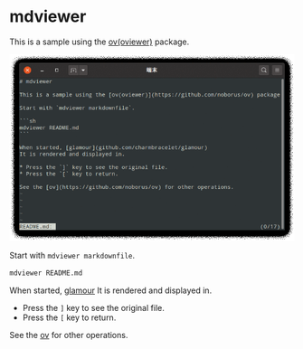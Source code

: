 # mdviewer

This is a sample using the [ov(oviewer)](https://github.com/noborus/ov) package.

![docs/mdviewer.gif](docs/mdviewer.gif)

Start with `mdviewer markdownfile`.

```sh
mdviewer README.md
```

When started, [glamour](github.com/charmbracelet/glamour)
It is rendered and displayed in.

* Press the `]` key to see the original file.
* Press the `[` key to return.

See the [ov](https://github.com/noborus/ov) for other operations.